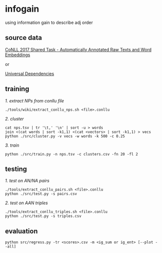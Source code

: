 # infogain
using information gain to describe adj order

## source data
[CoNLL 2017 Shared Task - Automatically Annotated Raw Texts and Word Embeddings](https://lindat.mff.cuni.cz/repository/xmlui/handle/11234/1-1989)

or

[Universal Dependencies](https://github.com/UniversalDependencies)

## training
*1. extract NPs from conllu file*
```{bash}
./tools/wiki/extract_conllu_nps.sh <file>.conllu
```

*2. cluster*
```{bash}
cat nps.tsv | tr '\t,' '\n' | sort -u > words
join <(cat words | sort -k1,1) <(cat <vectors> | sort -k1,1) > vecs
python ./src/cluster.py -v vecs -w words -k 500 -c 0.25
```

*3. train*
```{bash}
python ./src/train.py -n nps.tsv -c clusters.csv -fn 20 -fl 2
```

## testing

*1. test on AN/NA pairs*
```{bash}
./tools/extract_conllu_pairs.sh <file>.conllu
python ./src/test.py -s pairs.csv
```

*2. test on AAN triples*
```{bash}
./tools/extract_conllu_triples.sh <file>.conllu
python ./src/test.py -s triples.csv
```

## evaluation
```{bash}
python src/regress.py -tr <scores>.csv -m <ig_sum or ig_ent> [--plot --all]
```
